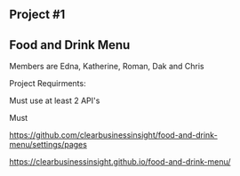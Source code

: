 
## Project #1

## Food and Drink Menu

Members are Edna, Katherine, Roman, Dak and Chris

Project Requirments:

Must use at least 2 API's 

Must 





https://github.com/clearbusinessinsight/food-and-drink-menu/settings/pages

https://clearbusinessinsight.github.io/food-and-drink-menu/
